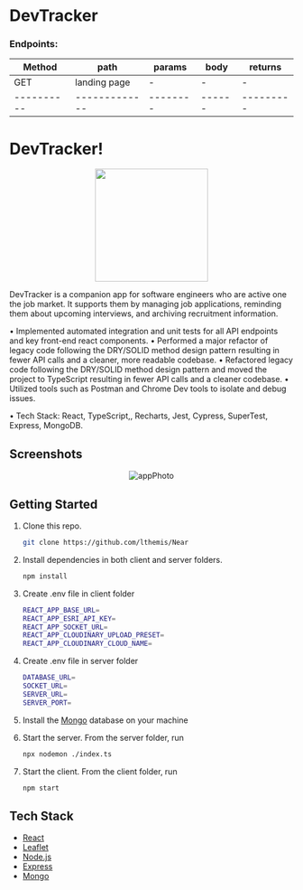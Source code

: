 # DevTracker

### Endpoints:

| Method     | path          | params   | body   | returns   |
| ---------- | ------------- | -------- | ------ | --------- |
| GET        | landing page  | -        | -      | -         |
| ---------- | ------------- | -------- | ------ | --------- |


# DevTracker!

<p align="center">
  <img src="client/src/assets/DevTrackerLogoComplete.png" width="200"/>
</p>
DevTracker is a companion app for software engineers who are active one the job market. It supports them by managing job applications, reminding them about upcoming interviews, and archiving recruitment information. 

• Implemented automated integration and unit tests for all API endpoints and key front-end react components. 
• Performed a major refactor of legacy code following the DRY/SOLID method design pattern resulting in fewer API calls and a cleaner, more readable codebase.
• Refactored legacy code following the DRY/SOLID method design pattern and moved the project to TypeScript resulting in fewer API calls and a cleaner codebase.
• Utilized tools such as Postman and Chrome Dev tools to isolate and debug issues.

• Tech Stack: React, TypeScript,, Recharts, Jest, Cypress, SuperTest, Express, MongoDB.

## Screenshots

<p align="center">
  <img src="" alt="appPhoto" />
</p>

## Getting Started

1. Clone this repo.

    ```bash
    git clone https://github.com/lthemis/Near
    ```

2. Install dependencies in both client and server folders.

    ```bash
    npm install
    ```

3. Create .env file in client folder

    ```bash
    REACT_APP_BASE_URL=
    REACT_APP_ESRI_API_KEY=
    REACT_APP_SOCKET_URL=
    REACT_APP_CLOUDINARY_UPLOAD_PRESET=
    REACT_APP_CLOUDINARY_CLOUD_NAME=
    ```

4. Create .env file in server folder

    ```bash
    DATABASE_URL=
    SOCKET_URL=
    SERVER_URL=
    SERVER_PORT=
    ```

5. Install the [Mongo](https://www.mongodb.com/docs/manual/installation/) database on your machine


6. Start the server. From the server folder, run

    ```bash
    npx nodemon ./index.ts
    ```

7. Start the client. From the client folder, run

    ```bash
    npm start
    ```

## Tech Stack

* [React](https://reactjs.org/)
* [Leaflet](https://leafletjs.com/)
* [Node.js](https://nodejs.org/)
* [Express](https://expressjs.com/)
* [Mongo](https://www.mongodb.com/)
